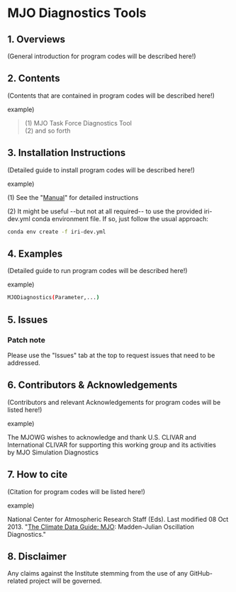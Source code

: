# MJO Diagnostics Tools

## 1. Overviews
(General introduction for program codes will be described here!)

## 2. Contents
(Contents that are contained in program codes will be described here!)

example)
> (1) MJO Task Force Diagnostics Tool </br>
> (2) and so forth

## 3. Installation Instructions
(Detailed guide to install program codes will be described here!)

example)

(1) See the "[Manual]" for detailed instructions

(2) It might be useful --but not at all required-- to use the provided iri-dev.yml conda environment file. If so, just follow the usual approach:
```sh
conda env create -f iri-dev.yml
```

## 4. Examples
(Detailed guide to run program codes will be described here!)

example)

```sh
MJODiagnostics(Parameter,...)
```

## 5. Issues
### Patch note
Please use the "Issues" tab at the top to request issues that need to be addressed.


## 6. Contributors & Acknowledgements
(Contributors and relevant Acknowledgements for program codes will be listed here!)

example)

The MJOWG wishes to acknowledge and thank U.S. CLIVAR and International CLIVAR for supporting this working group and its activities </br>
by MJO Simulation Diagnostics

## 7. How to cite
(Citation for program codes will be listed here!)

example)

National Center for Atmospheric Research Staff (Eds). Last modified 08 Oct 2013. "[The Climate Data Guide: MJO]: Madden-Julian Oscillation Diagnostics." 

## 8. Disclaimer
Any claims against the Institute stemming from the use of any GitHub-related project will be governed.



  [Manual]: https://climatedataguide.ucar.edu/climate-data/mjo-madden-julian-oscillation-diagnostics
  [The Climate Data Guide: MJO]: https://climatedataguide.ucar.edu/climate-data/mjo-madden-julian-oscillation-diagnostics
